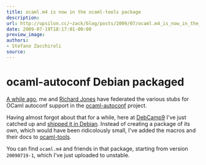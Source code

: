 ```yaml
---
title: ocaml.m4 is now in the ocaml-tools package
description:
url: http://upsilon.cc/~zack/blog/posts/2009/07/ocaml.m4_is_now_in_the_ocaml-tools_package/
date: 2009-07-19T18:17:01-00:00
preview_image:
authors:
- Stefano Zacchiroli
source:
---
```


<h1>ocaml-autoconf Debian packaged</h1>
<p><a href="http://upsilon.cc/~zack/blog/posts/2009/04/ocaml_autoconf_1.0/">A while
ago</a>, me and <a href="http://www.annexia.org/richard_w.m._jones">Richard Jones</a> have
federated the various stubs for OCaml autoconf support in the
<a href="http://ocaml-autoconf.forge.ocamlcore.org/">ocaml-autoconf</a>
project.</p>
<p>Having almost forgot about that for a while, here at <a href="http://debconf9.debconf.org/">DebCamp9</a> I've just catched up
and <a href="http://bugs.debian.org/cgi-bin/bugreport.cgi?bug=512834">shipped
it in Debian</a>. Instead of creating a package of its own, which
would have been ridicolously small, I've added the macros and their
docs to <a href="http://packages.debian.org/sid/ocaml-tools">ocaml-tools</a>.</p>
<p>You can find <code>ocaml.m4</code> and friends in that package,
starting from version <code>20090719-1</code>, which I've just
uploaded to unstable.</p>


